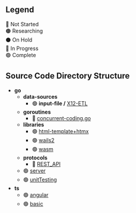 ## Legend <!--🟡⚪⚠️-->
🔴 Not Started  
🟠 Researching  
⚫ On Hold  
🔵 In Progress  
🟢 Complete

## Source Code Directory Structure
* **go**
  * **data-sources**
    * 🟢 **input-file /** [X12-ETL](https://github.com/nomadicGopher/Sandbox/tree/main/go/data-sources/input-file/X12-ETL)
  * **goroutines**
    * 🔵 [concurrent-coding.go](https://github.com/nomadicGopher/Sandbox/tree/main/go/goroutines/concurrent-coding.go)
  * **libraries**
    * 🟢 [html-template+htmx](https://github.com/nomadicGopher/Sandbox/tree/main/go/libraries/html-template%2Bhtmx)
    * 🟢 [wails2](https://github.com/nomadicGopher/Sandbox/tree/main/go/libraries/wails2)
    * 🟢 [wasm](https://github.com/nomadicGopher/Sandbox/tree/main/go/libraries/wasm)
  * **protocols**
      * 🔵 [REST_API](https://github.com/nomadicGopher/Sandbox/tree/main/go/protocols/REST_API)
  * 🟢 [server](https://github.com/nomadicGopher/Sandbox/tree/main/go/server)
  * 🟢 [unitTesting](https://github.com/nomadicGopher/Sandbox/tree/main/go/unitTesting)
* **ts**
  * 🟢 [angular](https://github.com/nomadicGopher/Sandbox/tree/main/ts/angular)
  * 🟢 [basic](https://github.com/nomadicGopher/Sandbox/tree/main/ts/basic)
